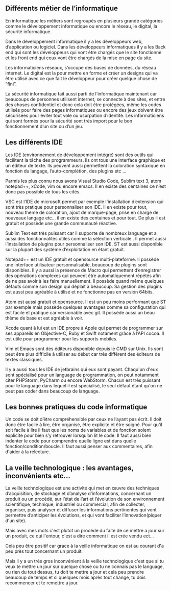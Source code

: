  ## Différents métier de l’informatique

En informatique les métiers sont regroupés en plusieurs grande catégories comme le développement informatique ou encore le réseau, le digital, la sécurité informatique.

Dans le développement informatique il y a les développeurs web, d’application ou logiciel. Dans les développeurs informatiques il y a les Back end qui sont les développeurs qui vont être chargés que le site fonctionne et les front end qui ceux vont être chargés de la mise en page du site.

Les informaticiens réseaux, s’occupe des bases de données, du réseau internet.
Le digital est la pour mettre en forme et créer un designs qui va être utilisé avec ce que fait le développeur pour créer quelque chose de “fini”.

La sécurité informatique fait aussi parti de l’informatique maintenant car beaucoups de personnes utilisent internet, se connecte à des sites, et entre des choses confidentiel et donc cela doit être protégées, même les codes utilisés pour faire des pages informatiques ou encore des jeux doivent être sécurisées pour éviter tout vole ou usurpation d’identité. Les informaticiens qui sont formés pour la sécurité sont très import pour le bon fonctionnement d’un site ou d’un jeu.









## Les différents IDE

Les IDE (environnement de développement intégré)  sont des outils qui facilitent la tâche des programmeurs. Ils ont tous une interface graphique et un éditeur de texte. Ils peuvent aussi permettent la coloration syntaxique en fonction du  langage, l’auto-complétion, des plugins etc …

Parmis les plus connu nous avons Visual Studio Code, Sublim text 3, atom notepad++, xCode, vim ou encore emacs. Il en existe des centaines ce n’est donc pas possible de tous les cités.

VSC est l’IDE de microsoft permet par exemple l'installation d’extension qui sont très pratique pour personnaliser son IDE. Il en existe pour tout, nouveau thème de coloration, ajout de marque-page, prise en charge de nouveaux langage etc… il en existe des centaines et pour tout. De plus il est gratuit et possède une grande communauté réactive.

Sublim Text est très puissant car il supporte de nombreux language et a aussi des fonctionnalités utiles comme la sélection verticale  . Il permet aussi l’installation de plugins pour personnaliser son IDE. ST est aussi disponible sur la plupart des système d’exploitation en étant gratuit.

Notepad++ est un IDE gratuit et opensource multi-plateforme. Il possède une interface utilisateur personnalisable, beaucoup de plugins sont disponibles. Il y a aussi la présence de Macro qui permettent d’enregistrer des opérations complexes qui peuvent être automatiquement répétés afin de ne pas avoir à les faire manuellement. Il possède quand même quelques défauts comme son design qui déplait à beaucoup. Sa gestion des plugins est aussi peu agréable à utilisé et ne fonctionne pas en version 64bits.

Atom est aussi gratuit et opensource. Il est un peu moins performant que ST par exemple mais possède quelques avantages comme sa configuration qui est facile et pratique car versionable avec git. Il possède aussi un beau thème de base et est agréable à voir.

Xcode quant à lui est un IDE propre à Apple qui permet de programmer sur ses appareils en Objective-C, Ruby et Swift notament grâce à l’API cocoa. Il est utile pour programmer pour les supports mobiles.

Vim et Emacs sont des éditeurs disponible depuis le CMD sur Unix. Ils sont peut être plus difficile à utiliser au début car très différent des éditeurs de textes classiques.

Il y a aussi tous les IDE de jetbrains qui eux sont payant. Chaqu'un d'eux sont spécialisé pour un language de programmation, on peut notamment citer PHPStorm, PyCharm ou encore WebStorm. Chacun est très puissant pour le language dans lequel il est spécialisé, le seul défaut étant qu'on ne peut pas coder dans beaucoup de language.

## Les bonnes pratiques du code informatique

Un code se doit d’être compréhensible par ceux ne l’ayant pas écrit. Il doit donc être facile à lire, être organisé, être explicite et être soigné.
Pour qu’il soit facile à lire il faut que les noms de variables et de fonction soient explicite pour bien s’y retrouver lorsqu’on lit le code. Il faut aussi bien indenter le code pour comprendre quelle ligne est dans quelle fonction/condition/boucle. Il faut aussi penser aux commentaires, afin d'aider à la relecture.

## La veille technologique : les avantages, inconvénients etc…

La veille technologique est une activité qui met en œuvre des techniques d’acquisition, de stockage et d’analyse d’informations, concernant un produit ou un procédé, sur l’état de l’art et l’évolution de son environnement scientifique, technique, industriel ou commercial, afin de collecter, organiser, puis analyser et diffuser les informations pertinentes qui vont permettre d’anticiper les évolutions, et qui vont faciliter l’innovation(piquer d'un site).

Mais avec mes mots c'est plutot un procéde du faite de ce mettre a jour sur un produit, ce qui l'entour, c'est a dire comment il est crée vendu ect...

Cela peu être positif car grace à la veille informatique on est au courant d'a peu près tout concernant un produit. 

Mais il y a un très gros inconvénient à la veille technologique c'est que si tu veux te mettre un jour sur quelque chose ou tu ne connais pas le language, ou rien du tout dessus, tu doit te mettre a jour et cela peu prendre beaucoup de temps et si quelques mois après tout change, tu dois recommencer et te remettre a jour. 
